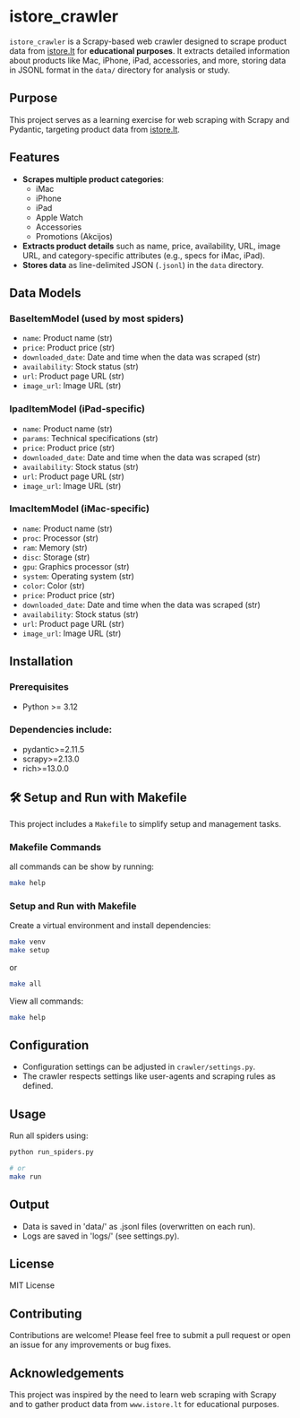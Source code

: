 # istore_crawler

`istore_crawler` is a Scrapy-based web crawler designed to scrape product data
from [istore.lt](https://www.istore.lt) for **educational purposes**.
It extracts detailed information about products like Mac, iPhone, iPad,
accessories, and more, storing data in JSONL format in the `data/` directory
for analysis or study.

## Purpose
This project serves as a learning exercise for web scraping with Scrapy and Pydantic,
targeting product data from [istore.lt](https://www.istore.lt).

## Features
- **Scrapes multiple product categories**:
  - iMac
  - iPhone
  - iPad
  - Apple Watch
  - Accessories
  - Promotions (Akcijos)
- **Extracts product details** such as name, price, availability, URL, image URL,
and category-specific attributes (e.g., specs for iMac, iPad).
- **Stores data** as line-delimited JSON (`.jsonl`) in the `data` directory.

## Data Models
###  BaseItemModel (used by most spiders)
- `name`: Product name (str)
- `price`: Product price (str)
- `downloaded_date`: Date and time when the data was scraped (str)
- `availability`: Stock status (str)
- `url`: Product page URL (str)
- `image_url`: Image URL (str)

### IpadItemModel (iPad-specific)
- `name`: Product name (str)
- `params`: Technical specifications (str)
- `price`: Product price (str)
- `downloaded_date`: Date and time when the data was scraped (str)
- `availability`: Stock status (str)
- `url`: Product page URL (str)
- `image_url`: Image URL (str)

### ImacItemModel (iMac-specific)
- `name`: Product name (str)
- `proc`: Processor (str)
- `ram`: Memory (str)
- `disc`: Storage (str)
- `gpu`: Graphics processor (str)
- `system`: Operating system (str)
- `color`: Color (str)
- `price`: Product price (str)
- `downloaded_date`: Date and time when the data was scraped (str)
- `availability`: Stock status (str)
- `url`: Product page URL (str)
- `image_url`: Image URL (str)

##  Installation

### Prerequisites
- Python >= 3.12

### Dependencies include:
- pydantic>=2.11.5
- scrapy>=2.13.0
- rich>=13.0.0

## 🛠 Setup and Run with Makefile

This project includes a `Makefile` to simplify setup and management tasks.

### Makefile Commands
all commands can be show by running:
```bash
make help
```

### Setup and Run with Makefile
Create a virtual environment and install dependencies:
```bash
make venv
make setup
```
or
```bash
make all
```
View all commands:
```bash
make help
```

## Configuration
- Configuration settings can be adjusted in `crawler/settings.py`.
- The crawler respects settings like user-agents and scraping rules as defined.

## Usage
Run all spiders using:
```bash
python run_spiders.py

# or
make run
```

## Output
- Data is saved in 'data/' as .jsonl files (overwritten on each run).
- Logs are saved in 'logs/' (see settings.py).

## License
MIT License

## Contributing
Contributions are welcome! Please feel free to submit a pull request or open
an issue for any improvements or bug fixes.

## Acknowledgements
This project was inspired by the need to learn web scraping with Scrapy and
to gather product data from `www.istore.lt` for educational purposes.
